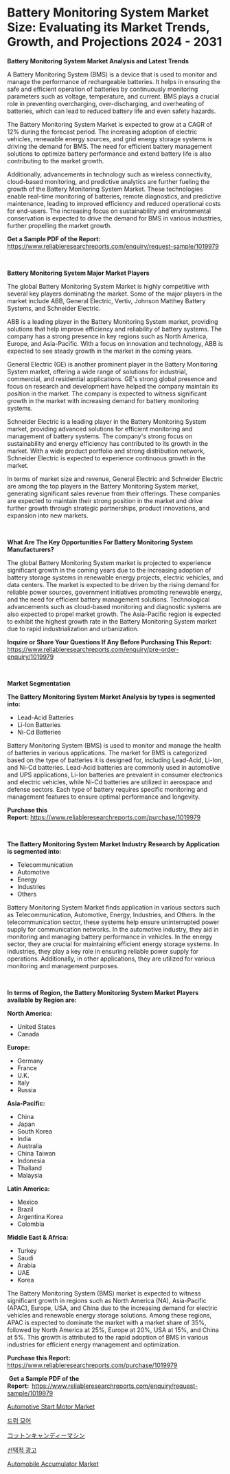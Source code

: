 <p><h1>Battery Monitoring System Market Size: Evaluating its Market Trends, Growth, and Projections 2024 - 2031</h1></p><p><strong>Battery Monitoring System Market Analysis and Latest Trends</strong></p>
<p><p>A Battery Monitoring System (BMS) is a device that is used to monitor and manage the performance of rechargeable batteries. It helps in ensuring the safe and efficient operation of batteries by continuously monitoring parameters such as voltage, temperature, and current. BMS plays a crucial role in preventing overcharging, over-discharging, and overheating of batteries, which can lead to reduced battery life and even safety hazards.</p><p>The Battery Monitoring System Market is expected to grow at a CAGR of 12% during the forecast period. The increasing adoption of electric vehicles, renewable energy sources, and grid energy storage systems is driving the demand for BMS. The need for efficient battery management solutions to optimize battery performance and extend battery life is also contributing to the market growth.</p><p>Additionally, advancements in technology such as wireless connectivity, cloud-based monitoring, and predictive analytics are further fueling the growth of the Battery Monitoring System Market. These technologies enable real-time monitoring of batteries, remote diagnostics, and predictive maintenance, leading to improved efficiency and reduced operational costs for end-users. The increasing focus on sustainability and environmental conservation is expected to drive the demand for BMS in various industries, further propelling the market growth.</p></p>
<p><strong>Get a Sample PDF of the Report:&nbsp;</strong> <a href="https://www.reliableresearchreports.com/enquiry/request-sample/1019979">https://www.reliableresearchreports.com/enquiry/request-sample/1019979</a></p>
<p>&nbsp;</p>
<p><strong>Battery Monitoring System Major Market Players</strong></p>
<p><p>The global Battery Monitoring System Market is highly competitive with several key players dominating the market. Some of the major players in the market include ABB, General Electric, Vertiv, Johnson Matthey Battery Systems, and Schneider Electric.</p><p>ABB is a leading player in the Battery Monitoring System market, providing solutions that help improve efficiency and reliability of battery systems. The company has a strong presence in key regions such as North America, Europe, and Asia-Pacific. With a focus on innovation and technology, ABB is expected to see steady growth in the market in the coming years.</p><p>General Electric (GE) is another prominent player in the Battery Monitoring System market, offering a wide range of solutions for industrial, commercial, and residential applications. GE's strong global presence and focus on research and development have helped the company maintain its position in the market. The company is expected to witness significant growth in the market with increasing demand for battery monitoring systems.</p><p>Schneider Electric is a leading player in the Battery Monitoring System market, providing advanced solutions for efficient monitoring and management of battery systems. The company's strong focus on sustainability and energy efficiency has contributed to its growth in the market. With a wide product portfolio and strong distribution network, Schneider Electric is expected to experience continuous growth in the market.</p><p>In terms of market size and revenue, General Electric and Schneider Electric are among the top players in the Battery Monitoring System market, generating significant sales revenue from their offerings. These companies are expected to maintain their strong position in the market and drive further growth through strategic partnerships, product innovations, and expansion into new markets.</p></p>
<p>&nbsp;</p>
<p><strong>What Are The Key Opportunities For Battery Monitoring System Manufacturers?</strong></p>
<p><p>The global Battery Monitoring System market is projected to experience significant growth in the coming years due to the increasing adoption of battery storage systems in renewable energy projects, electric vehicles, and data centers. The market is expected to be driven by the rising demand for reliable power sources, government initiatives promoting renewable energy, and the need for efficient battery management solutions. Technological advancements such as cloud-based monitoring and diagnostic systems are also expected to propel market growth. The Asia-Pacific region is expected to exhibit the highest growth rate in the Battery Monitoring System market due to rapid industrialization and urbanization.</p></p>
<p><strong>Inquire or Share Your Questions If Any Before Purchasing This Report:</strong> <a href="https://www.reliableresearchreports.com/enquiry/pre-order-enquiry/1019979">https://www.reliableresearchreports.com/enquiry/pre-order-enquiry/1019979</a></p>
<p>&nbsp;</p>
<p><strong>Market Segmentation</strong></p>
<p><strong>The Battery Monitoring System Market Analysis by types is segmented into:</strong></p>
<p><ul><li>Lead-Acid Batteries</li><li>Li-Ion Batteries</li><li>Ni-Cd Batteries</li></ul></p>
<p><p>Battery Monitoring System (BMS) is used to monitor and manage the health of batteries in various applications. The market for BMS is categorized based on the type of batteries it is designed for, including Lead-Acid, Li-Ion, and Ni-Cd batteries. Lead-Acid batteries are commonly used in automotive and UPS applications, Li-Ion batteries are prevalent in consumer electronics and electric vehicles, while Ni-Cd batteries are utilized in aerospace and defense sectors. Each type of battery requires specific monitoring and management features to ensure optimal performance and longevity.</p></p>
<p><strong>Purchase this Report:&nbsp;</strong><a href="https://www.reliableresearchreports.com/purchase/1019979">https://www.reliableresearchreports.com/purchase/1019979</a></p>
<p>&nbsp;</p>
<p><strong>The Battery Monitoring System Market Industry Research by Application is segmented into:</strong></p>
<p><ul><li>Telecommunication</li><li>Automotive</li><li>Energy</li><li>Industries</li><li>Others</li></ul></p>
<p><p>Battery Monitoring System Market finds application in various sectors such as Telecommunication, Automotive, Energy, Industries, and Others. In the telecommunication sector, these systems help ensure uninterrupted power supply for communication networks. In the automotive industry, they aid in monitoring and managing battery performance in vehicles. In the energy sector, they are crucial for maintaining efficient energy storage systems. In industries, they play a key role in ensuring reliable power supply for operations. Additionally, in other applications, they are utilized for various monitoring and management purposes.</p></p>
<p>&nbsp;</p>
<p><strong>In terms of Region, the Battery Monitoring System Market Players available by Region are:</strong></p>
<p>
    <p> <strong> North America: </strong>
        <ul>
            <li>United States</li>
            <li>Canada</li>
        </ul>
        </p> 
    <p> <strong> Europe: </strong>
        <ul>
            <li>Germany</li>
            <li>France</li>
            <li>U.K.</li>
            <li>Italy</li>
            <li>Russia</li>
        </ul>
        </p> 
    <p> <strong> Asia-Pacific: </strong>
        <ul>
            <li>China</li>
            <li>Japan</li>
            <li>South Korea</li>
            <li>India</li>
            <li>Australia</li>
            <li>China Taiwan</li>
            <li>Indonesia</li>
            <li>Thailand</li>
            <li>Malaysia</li>
        </ul>
        </p> 
    <p> <strong> Latin America: </strong>
        <ul>
            <li>Mexico</li>
            <li>Brazil</li>
            <li>Argentina Korea</li>
            <li>Colombia</li>
        </ul>
        </p> 
    <p> <strong> Middle East & Africa: </strong>
        <ul>
            <li>Turkey</li>
            <li>Saudi</li>
            <li>Arabia</li>
            <li>UAE</li>
            <li>Korea</li>
        </ul>
    </p>
    </p>
<p><p>The Battery Monitoring System (BMS) market is expected to witness significant growth in regions such as North America (NA), Asia-Pacific (APAC), Europe, USA, and China due to the increasing demand for electric vehicles and renewable energy storage solutions. Among these regions, APAC is expected to dominate the market with a market share of 35%, followed by North America at 25%, Europe at 20%, USA at 15%, and China at 5%. This growth is attributed to the rapid adoption of BMS in various industries for efficient energy management and optimization.</p></p>
<p><strong>Purchase this Report: </strong><a href="https://www.reliableresearchreports.com/purchase/1019979">https://www.reliableresearchreports.com/purchase/1019979</a></p>
<p>&nbsp;<strong>Get a Sample PDF of the Report:&nbsp;&nbsp;</strong><a href="https://www.reliableresearchreports.com/enquiry/request-sample/1019979">https://www.reliableresearchreports.com/enquiry/request-sample/1019979</a></p>
<p><strong></strong></p>
<p><p><a href="https://issuu.com/reportprime-2/docs/automotive-start-motor-market-size-2030.pptx">Automotive Start Motor Market</a></p><p><a href="https://medium.com/@jodyomenick905/%EB%93%9C%EB%9F%BC-%EB%AA%A8%EC%96%B4-%EC%8B%9C%EC%9E%A5-%EC%9C%A0%ED%98%95-%EC%9D%91%EC%9A%A9-%EB%B0%8F-%EC%A7%80%EB%A6%AC%EC%97%90-%EB%94%B0%EB%A5%B8-%ED%8F%AC%EA%B4%84%EC%A0%81%EC%9D%B8-%ED%8F%89%EA%B0%80-166a7a6c966e">드럼 모어</a></p><p><a href="https://github.com/EmoryYundt1935/Market-Research-Report-List-1/blob/main/518139016417.md">コットンキャンディーマシン</a></p><p><a href="https://github.com/CliftonFisher9067/Market-Research-Report-List-1/blob/main/486909815327.md">선택적 광고</a></p><p><a href="https://issuu.com/reportprime-2/docs/automobile-accumulator-market-size-2030.pptx">Automobile Accumulator Market</a></p></p>